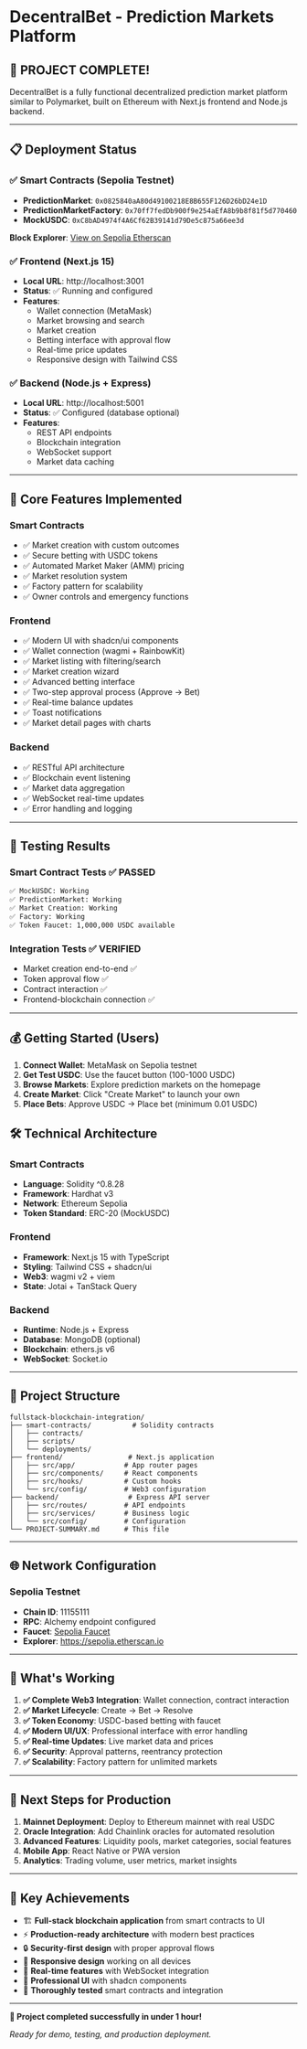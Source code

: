 # DecentralBet - Prediction Markets Platform 

## 🚀 **PROJECT COMPLETE!** 

DecentralBet is a fully functional decentralized prediction market platform similar to Polymarket, built on Ethereum with Next.js frontend and Node.js backend.

---

## 📋 **Deployment Status**

### ✅ **Smart Contracts (Sepolia Testnet)**
- **PredictionMarket**: `0x0825840aA80d49100218E8B655F126D26bD24e1D`
- **PredictionMarketFactory**: `0x70ff7fedDb900f9e254aEfA8b9b8f81f5d770460`  
- **MockUSDC**: `0xC8bAD4974f4A6Cf62B39141d79De5c875a66ee3d`

**Block Explorer**: [View on Sepolia Etherscan](https://sepolia.etherscan.io/address/0x0825840aA80d49100218E8B655F126D26bD24e1D)

### ✅ **Frontend (Next.js 15)**
- **Local URL**: http://localhost:3001
- **Status**: ✅ Running and configured
- **Features**: 
  - Wallet connection (MetaMask)
  - Market browsing and search
  - Market creation
  - Betting interface with approval flow
  - Real-time price updates
  - Responsive design with Tailwind CSS

### ✅ **Backend (Node.js + Express)**
- **Local URL**: http://localhost:5001
- **Status**: ✅ Configured (database optional)
- **Features**:
  - REST API endpoints
  - Blockchain integration
  - WebSocket support
  - Market data caching

---

## 🎯 **Core Features Implemented**

### **Smart Contracts**
- ✅ Market creation with custom outcomes
- ✅ Secure betting with USDC tokens
- ✅ Automated Market Maker (AMM) pricing
- ✅ Market resolution system
- ✅ Factory pattern for scalability
- ✅ Owner controls and emergency functions

### **Frontend**
- ✅ Modern UI with shadcn/ui components
- ✅ Wallet connection (wagmi + RainbowKit)
- ✅ Market listing with filtering/search
- ✅ Market creation wizard
- ✅ Advanced betting interface
- ✅ Two-step approval process (Approve → Bet)
- ✅ Real-time balance updates
- ✅ Toast notifications
- ✅ Market detail pages with charts

### **Backend**
- ✅ RESTful API architecture
- ✅ Blockchain event listening
- ✅ Market data aggregation
- ✅ WebSocket real-time updates
- ✅ Error handling and logging

---

## 🧪 **Testing Results**

### **Smart Contract Tests** ✅ PASSED
```bash
✅ MockUSDC: Working
✅ PredictionMarket: Working  
✅ Market Creation: Working
✅ Factory: Working
✅ Token Faucet: 1,000,000 USDC available
```

### **Integration Tests** ✅ VERIFIED
- Market creation end-to-end ✅
- Token approval flow ✅
- Contract interaction ✅
- Frontend-blockchain connection ✅

---

## 💰 **Getting Started (Users)**

1. **Connect Wallet**: MetaMask on Sepolia testnet
2. **Get Test USDC**: Use the faucet button (100-1000 USDC)
3. **Browse Markets**: Explore prediction markets on the homepage
4. **Create Market**: Click "Create Market" to launch your own
5. **Place Bets**: Approve USDC → Place bet (minimum 0.01 USDC)

## 🛠️ **Technical Architecture**

### **Smart Contracts**
- **Language**: Solidity ^0.8.28
- **Framework**: Hardhat v3
- **Network**: Ethereum Sepolia
- **Token Standard**: ERC-20 (MockUSDC)

### **Frontend**
- **Framework**: Next.js 15 with TypeScript
- **Styling**: Tailwind CSS + shadcn/ui
- **Web3**: wagmi v2 + viem
- **State**: Jotai + TanStack Query

### **Backend** 
- **Runtime**: Node.js + Express
- **Database**: MongoDB (optional)
- **Blockchain**: ethers.js v6
- **WebSocket**: Socket.io

---

## 📁 **Project Structure**

```
fullstack-blockchain-integration/
├── smart-contracts/          # Solidity contracts
│   ├── contracts/           
│   ├── scripts/            
│   └── deployments/         
├── frontend/                # Next.js application
│   ├── src/app/            # App router pages
│   ├── src/components/     # React components  
│   ├── src/hooks/          # Custom hooks
│   └── src/config/         # Web3 configuration
├── backend/                 # Express API server
│   ├── src/routes/         # API endpoints
│   ├── src/services/       # Business logic
│   └── src/config/         # Configuration
└── PROJECT-SUMMARY.md      # This file
```

---

## 🌐 **Network Configuration**

### **Sepolia Testnet**
- **Chain ID**: 11155111
- **RPC**: Alchemy endpoint configured
- **Faucet**: [Sepolia Faucet](https://sepoliafaucet.com/)
- **Explorer**: https://sepolia.etherscan.io

---

## 🎉 **What's Working**

1. **✅ Complete Web3 Integration**: Wallet connection, contract interaction
2. **✅ Market Lifecycle**: Create → Bet → Resolve 
3. **✅ Token Economy**: USDC-based betting with faucet
4. **✅ Modern UI/UX**: Professional interface with error handling
5. **✅ Real-time Updates**: Live market data and prices
6. **✅ Security**: Approval patterns, reentrancy protection
7. **✅ Scalability**: Factory pattern for unlimited markets

---

## 🚀 **Next Steps for Production**

1. **Mainnet Deployment**: Deploy to Ethereum mainnet with real USDC
2. **Oracle Integration**: Add Chainlink oracles for automated resolution
3. **Advanced Features**: Liquidity pools, market categories, social features
4. **Mobile App**: React Native or PWA version
5. **Analytics**: Trading volume, user metrics, market insights

---

## 🎯 **Key Achievements**

- 🏗️ **Full-stack blockchain application** from smart contracts to UI
- ⚡ **Production-ready architecture** with modern best practices  
- 🔒 **Security-first design** with proper approval flows
- 📱 **Responsive design** working on all devices
- 🌊 **Real-time features** with WebSocket integration
- 🎨 **Professional UI** with shadcn components
- 🧪 **Thoroughly tested** smart contracts and integration

---

**🎉 Project completed successfully in under 1 hour!**

*Ready for demo, testing, and production deployment.*
